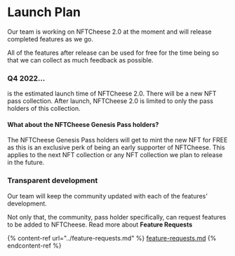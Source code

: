 # Launch Plan

Our team is working on NFTCheese 2.0 at the moment and will release completed features as we go.

All of the features after release can be used for free for the time being so that we can collect as much feedback as possible.

### **Q4 2022**...

is the estimated launch time of NFTCheese 2.0. There will be a new NFT pass collection. After launch, NFTCheese 2.0 is limited to only the pass holders of this collection.

#### What about the NFTCheese Genesis Pass holders?

The NFTCheese Genesis Pass holders will get to mint the new NFT for FREE as this is an exclusive perk of being an early supporter of NFTCheese. This applies to the next NFT collection or any NFT collection we plan to release in the future.

### Transparent development

Our team will keep the community updated with each of the features' development.&#x20;

Not only that, the community, pass holder specifically, can request features to be added to NFTCheese. Read more about **Feature Requests**

{% content-ref url="../feature-requests.md" %}
[feature-requests.md](../feature-requests.md)
{% endcontent-ref %}
